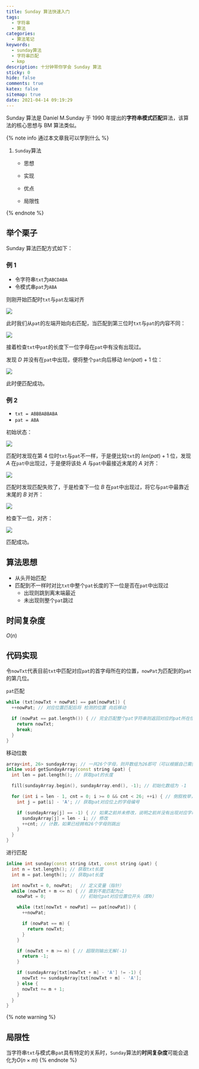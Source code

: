 ```yaml
---
title: Sunday 算法快速入门
tags:
  - 字符串
  - 算法
categories:
  - 算法笔记
keywords:
  - sunday算法
  - 字符串匹配
  - kmp
description: 十分钟带你学会 Sunday 算法
sticky: 0
hide: false
comments: true
katex: false
sitemap: true
date: 2021-04-14 09:19:29
---
```


Sunday 算法是 Daniel M.Sunday 于 1990 年提出的**字符串模式匹配**算法，该算法的核心思想与 BM 算法类似。

{% note info 通过本文章我可以学到什么 %}

1. `Sunday`算法

   - 思想

   - 实现

   - 优点

   - 局限性

{% endnote %}

## 举个栗子

Sunday 算法匹配方式如下：

### 例 1

- 令字符串`txt`为`ABCDABA`
- 令模式串`pat`为`ABA`

则刚开始匹配时`txt`与`pat`左端对齐

![](https://cdn-bmyjacks-io.oss-cn-shenzhen.aliyuncs.com/img/20210414094226.png?x-oss-process=style/img)

此时我们从`pat`的左端开始向右匹配，当匹配到第三位时`txt`与`pat`的内容不同：

![](https://cdn-bmyjacks-io.oss-cn-shenzhen.aliyuncs.com/img/20210414094739.png?x-oss-process=style/img)

接着检查`txt`中`pat`的长度下一位字母在`pat`中有没有出现过。

发现 $D$ 并没有在`pat`中出现，便将整个`pat`向后移动 $len(pat) + 1$ 位：

![](https://cdn-bmyjacks-io.oss-cn-shenzhen.aliyuncs.com/img/20210414095137.png?x-oss-process=style/img)

此时便匹配成功。

### 例 2

- `txt = ABBBABBABA`
- `pat = ABA`

初始状态：

![](https://cdn-bmyjacks-io.oss-cn-shenzhen.aliyuncs.com/img/20210414095821.png?x-oss-process=style/img)

匹配时发现在第 $4$ 位时`txt`与`pat`不一样，于是便比较`txt`的 $len(pat) + 1$ 位，发现 $A$ 在`pat`中出现过，于是便将该处 $A$ 与`pat`中最接近末尾的 $A$ 对齐：

![](https://cdn-bmyjacks-io.oss-cn-shenzhen.aliyuncs.com/img/20210414100219.png?x-oss-process=style/img)

匹配时发现匹配失败了，于是检查下一位 $B$ 在`pat`中出现过，将它与`pat`中最靠近末尾的 $B$ 对齐：

![](https://cdn-bmyjacks-io.oss-cn-shenzhen.aliyuncs.com/img/20210414100553.png?x-oss-process=style/img)

检查下一位，对齐：

![](https://cdn-bmyjacks-io.oss-cn-shenzhen.aliyuncs.com/img/20210414100712.png?x-oss-process=style/img)

匹配成功。

## 算法思想

- 从头开始匹配
- 匹配到不一样时对比`txt`中整个`pat`长度的下一位是否在`pat`中出现过
  - 出现则跳到离末端最近
  - 未出现则整个`pat`跳过

## 时间复杂度

$O(n)$

## 代码实现

令`nowTxt`代表目前`txt`中匹配对应`pat`的首字母所在的位置，`nowPat`为匹配到的`pat`的第几位。

`pat`匹配

```cpp
while (txt[nowTxt + nowPat] == pat[nowPat]) {
  ++nowPat; // 对应位置匹配后将 检测的位置 向后移动

  if (nowPat == pat.length()) { // 完全匹配整个pat字符串则返回对应的pat所在位置
    return nowTxt;
    break;
  }
}
```

移动位数

```cpp
array<int, 26> sundayArray; // 一共26个字母，则开数组为26即可（可以根据自己需要进行修改）
inline void getSundayArray(const string &pat) {
  int len = pat.length(); // 获取pat的长度

  fill(sundayArray.begin(), sundayArray.end(), -1); // 初始化数组为 -1

  for (int i = len - 1, cnt = 0; i >= 0 && cnt < 26; ++i) { // 倒叙枚举，保证正确性（使对应字母离尾端的距离位最小值）
    int j = pat[i] - 'A'; // 获取pat对应位上的字母编号

    if (sundayArray[j] == -1) { // 如果之前并未修改，说明之前并没有出现对应字母
      sundayArray[j] = len - i; // 修改
      ++cnt; // 计数，如果已经拥有26个字母则跳出
    }
  }
}
```

进行匹配

```cpp
inline int sunday(const string &txt, const string &pat) {
  int n = txt.length(); // 获取txt长度
  int m = pat.length(); // 获取pat长度

  int nowTxt = 0, nowPat;   // 定义变量（指针）
  while (nowTxt + m <= n) { // 直到不能匹配为止
    nowPat = 0;             // 初始化pat对应位置位开头（即0）

    while (txt[nowTxt + nowPat] == pat[nowPat]) {
      ++nowPat;

      if (nowPat == m) {
        return nowTxt;
      }
    }

    if (nowTxt + m >= n) { // 超限则输出无解(-1)
      return -1;
    }

    if (sundayArray[txt[nowTxt + m] - 'A'] != -1) {
      nowTxt += sundayArray[txt[nowTxt + m] - 'A'];
    } else {
      nowTxt += m + 1;
    }
  }
}
```

{% note warning %}

## 局限性

当字符串`txt`与模式串`pat`具有特定的关系时，`Sunday`算法的**时间复杂度**可能会退化为$O(n \times m)$
{% endnote %}
